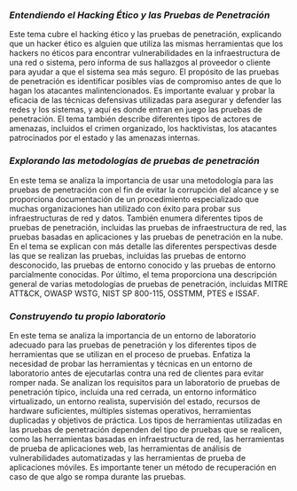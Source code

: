 ### ***Entendiendo el Hacking Ético y las Pruebas de Penetración***

Este tema cubre el hacking ético y las pruebas de penetración, explicando que un hacker ético es alguien que utiliza las mismas herramientas que los hackers no éticos para encontrar vulnerabilidades en la infraestructura de una red o sistema, pero informa de sus hallazgos al proveedor o cliente para ayudar a que el sistema sea más seguro. El propósito de las pruebas de penetración es identificar posibles vías de compromiso antes de que lo hagan los atacantes malintencionados. Es importante evaluar y probar la eficacia de las técnicas defensivas utilizadas para asegurar y defender las redes y los sistemas, y aquí es donde entran en juego las pruebas de penetración. El tema también describe diferentes tipos de actores de amenazas, incluidos el crimen organizado, los hacktivistas, los atacantes patrocinados por el estado y las amenazas internas.

### ***Explorando las metodologías de pruebas de penetración***

En este tema se analiza la importancia de usar una metodología para las pruebas de penetración con el fin de evitar la corrupción del alcance y se proporciona documentación de un procedimiento especializado que muchas organizaciones han utilizado con éxito para probar sus infraestructuras de red y datos. También enumera diferentes tipos de pruebas de penetración, incluidas las pruebas de infraestructura de red, las pruebas basadas en aplicaciones y las pruebas de penetración en la nube. En el tema se explican con más detalle las diferentes perspectivas desde las que se realizan las pruebas, incluidas las pruebas de entorno desconocido, las pruebas de entorno conocido y las pruebas de entorno parcialmente conocidas. Por último, el tema proporciona una descripción general de varias metodologías de pruebas de penetración, incluidas MITRE ATT&CK, OWASP WSTG, NIST SP 800-115, OSSTMM, PTES e ISSAF.

### ***Construyendo tu propio laboratorio***

En este tema se analiza la importancia de un entorno de laboratorio adecuado para las pruebas de penetración y los diferentes tipos de herramientas que se utilizan en el proceso de pruebas. Enfatiza la necesidad de probar las herramientas y técnicas en un entorno de laboratorio antes de ejecutarlas contra una red de clientes para evitar romper nada. Se analizan los requisitos para un laboratorio de pruebas de penetración típico, incluida una red cerrada, un entorno informático virtualizado, un entorno realista, supervisión del estado, recursos de hardware suficientes, múltiples sistemas operativos, herramientas duplicadas y objetivos de práctica. Los tipos de herramientas utilizadas en las pruebas de penetración dependen del tipo de pruebas que se realicen, como las herramientas basadas en infraestructura de red, las herramientas de prueba de aplicaciones web, las herramientas de análisis de vulnerabilidades automatizadas y las herramientas de prueba de aplicaciones móviles. Es importante tener un método de recuperación en caso de que algo se rompa durante las pruebas.